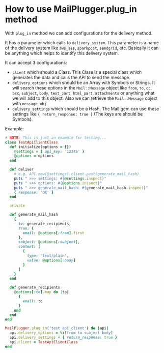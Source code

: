 # How to use MailPlugger.plug_in method

With `plug_in` method we can add configurations for the delivery method.

It has a parameter which calls to `delivery_system`. This parameter is a name of the delivery system like `aws_ses`, `sparkpost`, `sendgrid`, etc. Basically it can be anything which helps to identify this delivery system.

It can accept 3 configurations:
- `client` which should a Class. This Class is a special class which generates the data and calls the API to send the message.
- `delivery_options` which should be an Array with Symbols or Strings. It will search these options in the `Mail::Message` object like `from`, `to`, `cc`, `bcc`, `subject`, `body`, `text_part`, `html_part`, `attachments` or anything what we will add to this object. Also we can retrieve the `Mail::Message` object with `message_obj`.
- `delivery_settings` which should be a Hash. The Mail gem can use these settings like `{ return_response: true }` (The keys are should be Symbols).

Example:

```ruby
# NOTE: This is just an example for testing...
class TestApiClientClass
  def initialize(options = {})
    @settings = { api_key: '12345' }
    @options = options
  end

  def deliver
    # e.g. API.new(@settings).client.post(generate_mail_hash)
    puts " >>> settings: #{@settings.inspect}"
    puts " >>> options: #{@options.inspect}"
    puts " >>> generate_mail_hash: #{generate_mail_hash.inspect}"
    { response: 'OK' }
  end

  private

  def generate_mail_hash
    {
      to: generate_recipients,
      from: {
        email: @options[:from].first
      },
      subject: @options[:subject],
      content: [
        {
          type: 'text/plain',
          value: @options[:body]
        }
      ]
    }
  end

  def generate_recipients
    @options[:to].map do |to|
      {
        email: to
      }
    end
  end
end

MailPlugger.plug_in('test_api_client') do |api|
  api.delivery_options = %i[from to subject body]
  api.delivery_settings = { return_response: true }
  api.client = TestApiClientClass
end
```
